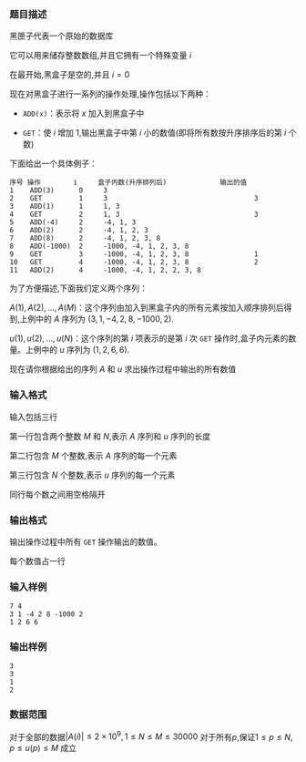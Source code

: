 ### 题目描述
黑匣子代表一个原始的数据库

它可以用来储存整数数组,并且它拥有一个特殊变量 $i$

在最开始,黑盒子是空的,并且 $i=0$

现在对黑盒子进行一系列的操作处理,操作包括以下两种：

+ `ADD(x)`：表示将 $x$ 加入到黑盒子中

+ `GET`：使 $i$ 增加 $1$,输出黑盒子中第 $i$ 小的数值(即将所有数按升序排序后的第 $i$ 个数)

下面给出一个具体例子：
```
序号 操作        i     盒子内数(升序排列后)             输出的值
1    ADD(3)      0     3
2    GET         1     3                                    3
3    ADD(1)      1     1, 3
4    GET         2     1, 3                                 3
5    ADD(-4)     2     -4, 1, 3
6    ADD(2)      2     -4, 1, 2, 3
7    ADD(8)      2     -4, 1, 2, 3, 8
8    ADD(-1000)  2     -1000, -4, 1, 2, 3, 8
9    GET         3     -1000, -4, 1, 2, 3, 8                1
10   GET         4     -1000, -4, 1, 2, 3, 8                2
11   ADD(2)      4     -1000, -4, 1, 2, 2, 3, 8
```
为了方便描述,下面我们定义两个序列：

$A(1),A(2),…,A(M)$：这个序列由加入到黑盒子内的所有元素按加入顺序排列后得到,上例中的 $A$ 序列为 $(3,1,-4,2,8,-1000,2)$.

$u(1),u(2),…,u(N)$：这个序列的第 $i$ 项表示的是第 $i$ 次 `GET` 操作时,盒子内元素的数量。上例中的 $u$ 序列为 $(1,2,6,6)$.

现在请你根据给出的序列 $A$ 和 $u$ 求出操作过程中输出的所有数值

### 输入格式
输入包括三行

第一行包含两个整数 $M$ 和 $N$,表示 $A$ 序列和 $u$ 序列的长度

第二行包含 $M$ 个整数,表示 $A$ 序列的每一个元素

第三行包含 $N$ 个整数,表示 $u$ 序列的每一个元素

同行每个数之间用空格隔开

### 输出格式
输出操作过程中所有 `GET` 操作输出的数值。

每个数值占一行

### 输入样例
```
7 4
3 1 -4 2 8 -1000 2
1 2 6 6
```
### 输出样例
```
3
3
1
2
```
### 数据范围
对于全部的数据$|A(i)| \le 2 \times 10^9,1 \le N \le M \le 30000$
对于所有$p$,保证$1 \le p \le N$, $p \le u(p) \le M$ 成立